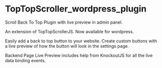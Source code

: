 # TopTopScroller_wordpress_plugin
Scroll Back To Top Plugin with live preview in admin panel.

An extension of TopTopScrollerJS. Now available for wordpress. 

Easily add a back to top button to your website. Create custom buttons with a live preview of how the button will look in the settings page. 

Backend Page Live Preview includes help from KnockoutJS for all the live data binding events. 
